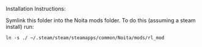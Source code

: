 Installation Instructions:

Symlink this folder into the Noita mods folder. To do this (assuming a steam install) run:
```
ln -s ./ ~/.steam/steam/steamapps/common/Noita/mods/rl_mod
```
